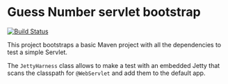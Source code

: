 # Guess Number servlet bootstrap

[![Build Status](https://travis-ci.org/dmetzler/guess-number.png?branch=master)](https://travis-ci.org/dmetzler/guess-number)

This project bootstraps a basic Maven project with all the dependencies to test a simple Servlet.

The `JettyHarness` class allows to make a test with an embedded Jetty that scans the classpath for `@WebServlet` and add them to the default app.

